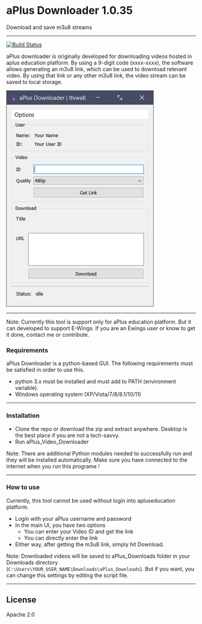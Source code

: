 # aPlus Downloader 1.0.35
Download and save m3u8 streams

---

[![Build Status](https://travis-ci.org/joemccann/dillinger.svg?branch=master)](https://travis-ci.org/joemccann/dillinger)

aPlus downloader is originally developed for downloading videos hosted in aplus education platform. By using a 9-digit code (xxxx-xxxx), the software allows generating an m3u8 link, which can be used to download relevant video. By using that link or any other m3u8 link, the video stream can be saved to local storage.

![](https://raw.githubusercontent.com/thiwaK/m3u8_downloader/master/screenshot/2.png)

---

Note: Currently this tool is support only for aPlus education platform. But it can developed to support E-Wings. If you are an Ewings user or know to get it done, contact me or contribute.

### Requirements 

aPlus Downloader is a python-based GUI. The following requirements must be satisfied in order to use this.

* python 3.x must be installed and must add to PATH (environment variable).
* Windows operating system (XP/Vista/7/8/8.1/10/11)

---

### Installation

* Clone the repo or download the zip and extract anywhere. Desktop is the best place if you are not a tech-savvy.
* Run aPlus_Video_Downloader

Note: There are additional Python modules needed to successfully run and they will be installed automatically. Make sure you have connected to the internet when you run this programe !

---

### How to use

Currently, this tool cannot be used without login into apluseducation platform.

* Login with your aPlus username and password
* In the main UI, you have two options
   - You can enter your Video ID and get the link
   - You can directly enter the link
* Either way, after getting the m3u8 link, simply hit Download.

Note: Downloaded videos will be saved to aPlus_Downloads folder in your Downloads directory (`C:\Users\YOUR_USER_NAME\Downloads\aPlus_Downloads`). But if you want, you can change this settings by editing the script file.

---

## License

Apache 2.0